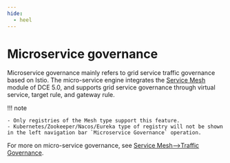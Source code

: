 ```yaml
---
hide:
  - heel
---
```


# Microservice governance

Microservice governance mainly refers to grid service traffic governance based on Istio. The micro-service engine integrates the [Service Mesh](../../../mspider/intro/what.md) module of DCE 5.0, and supports grid service governance through virtual service, target rule, and gateway rule.

!!! note

    - Only registries of the Mesh type support this feature.
    - Kubernetes/Zookeeper/Nacos/Eureka type of registry will not be shown in the left navigation bar `Microservice Governance` operation.

For more on micro-service governance, see [Service Mesh-->Traffic Governance](../../../mspider/user-guide/traffic-governance/README.md).

